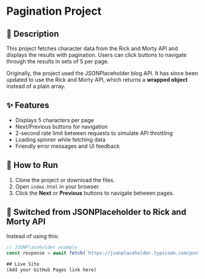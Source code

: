 # Pagination Project

## 📖 Description
This project fetches character data from the Rick and Morty API and displays the results with pagination. Users can click buttons to navigate through the results in sets of 5 per page.

Originally, the project used the JSONPlaceholder blog API. It has since been updated to use the Rick and Morty API, which returns a **wrapped object** instead of a plain array.

## ✨ Features
- Displays 5 characters per page
- Next/Previous buttons for navigation
- 2-second rate limit between requests to simulate API throttling
- Loading spinner while fetching data
- Friendly error messages and UI feedback

## 🚀 How to Run
1. Clone the project or download the files.
2. Open `index.html` in your browser.
3. Click the **Next** or **Previous** buttons to navigate between pages.

## 🔄 Switched from JSONPlaceholder to Rick and Morty API
Instead of using this:
```js
// JSONPlaceholder example
const response = await fetch(`https://jsonplaceholder.typicode.com/posts?_page=${page}&_limit=${postsPerPage}`);

## Live Site
(Add your GitHub Pages link here)